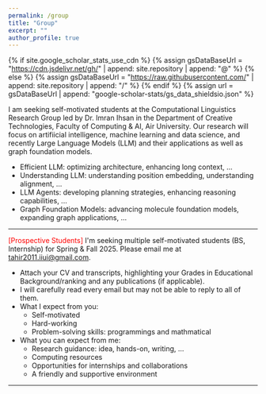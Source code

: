 ```yaml
---
permalink: /group
title: "Group"
excerpt: ""
author_profile: true
---
```


{% if site.google_scholar_stats_use_cdn %}
{% assign gsDataBaseUrl = "https://cdn.jsdelivr.net/gh/" | append: site.repository | append: "@" %}
{% else %}
{% assign gsDataBaseUrl = "https://raw.githubusercontent.com/" | append: site.repository | append: "/" %}
{% endif %}
{% assign url = gsDataBaseUrl | append: "google-scholar-stats/gs_data_shieldsio.json" %}

<!-- <span class='anchor' id='group'></span> -->




I am seeking self-motivated students at the Computational Linguistics Research Group led by Dr. Imran Ihsan in the Department of Creative Technologies, Faculty of Computing & AI, Air University. Our research will focus on artifiicial intelligence, machine learning and data science, and recently Large Language Models (LLM) and their applications as well as graph foundation models.

- Efficient LLM: optimizing architecture, enhancing long context, ...
- Understanding LLM: understanding position embedding, understanding alignment, ...
- LLM Agents: developing planning strategies, enhancing reasoning capabilities, ...
- Graph Foundation Models: advancing molecule foundation models, expanding graph applications, ...

---

<span style="color:red">[Prospective Students]</span> I'm seeking multiple self-motivated students (BS, Internship) for Spring & Fall 2025. Please email me at <a href="mailto:tahir2011.iiui@gmail.com" target="_blank">tahir2011.iiui@gmail.com</a>.
  - Attach your CV and transcripts, highlighting your Grades in Educational Background/ranking and any publications (if applicable).
  - I will carefully read every email but may not be able to reply to all of them.
  - What I expect from you: 
    - Self-motivated
    - Hard-working
    - Problem-solving skills: programmings and mathmatical
  - What you can expect from me:
    - Research guidance: idea, hands-on, writing, ...
    - Computing resources
    - Opportunities for internships and collaborations
    - A friendly and supportive environment

---
<!-- <span style="color:red">More information coming soon...</span> -->


